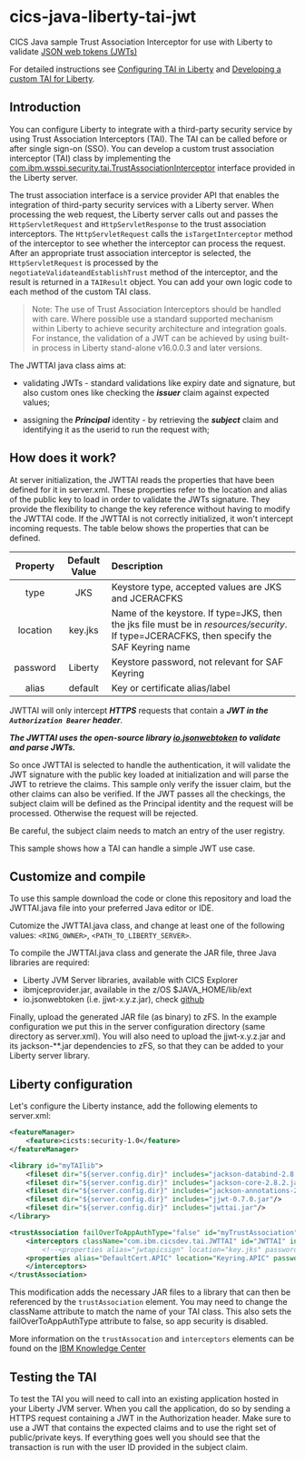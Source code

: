 # cics-java-liberty-tai-jwt
CICS Java sample Trust Association Interceptor for use with Liberty to validate [JSON web tokens (JWTs)](https://tools.ietf.org/html/rfc7519)

For detailed instructions see [Configuring TAI in Liberty](https://www.ibm.com/support/knowledgecenter/en/SSEQTP_liberty/com.ibm.websphere.wlp.nd.multiplatform.doc/ae/twlp_sec_tai.html) and [Developing a custom TAI for Liberty](https://www.ibm.com/support/knowledgecenter/en/SSEQTP_liberty/com.ibm.websphere.wlp.nd.multiplatform.doc/ae/twlp_dev_custom_tai.html).

## Introduction

You can configure Liberty to integrate with a third-party security service by using Trust Association Interceptors (TAI). The TAI can be called before or after single sign-on (SSO). You can develop a custom trust association interceptor (TAI) class by implementing the [com.ibm.wsspi.security.tai.TrustAssociationInterceptor](https://www.ibm.com/support/knowledgecenter/en/SSEQTP_8.5.5/com.ibm.websphere.javadoc.doc/web/spidocs/com/ibm/wsspi/security/tai/TrustAssociationInterceptor.html) interface provided in the Liberty server.

The trust association interface is a service provider API that enables the integration of third-party security services with a Liberty server. When processing the web request, the Liberty server calls out and passes the `HttpServletRequest` and `HttpServletResponse` to the trust association interceptors. The `HttpServletRequest` calls the `isTargetInterceptor` method of the interceptor to see whether the interceptor can process the request. After an appropriate trust association interceptor is selected, the `HttpServletRequest` is processed by the `negotiateValidateandEstablishTrust` method of the interceptor, and the result is returned in a `TAIResult` object. You can add your own logic code to each method of the custom TAI class.

> Note: The use of Trust Association Interceptors should be handled with care. Where possible use a standard supported mechanism within Liberty to achieve security architecture and integration goals. For instance, the validation of a JWT can be achieved by using built-in process in Liberty stand-alone v16.0.0.3 and later versions.

The JWTTAI java class aims at:

* validating JWTs - standard validations like expiry date and signature, but also custom ones like checking the ***issuer*** claim against expected values;

* assigning the ***Principal*** identity - by retrieving the ***subject*** claim and identifying it as the userid to run the request with;

## How does it work?

At server initialization, the JWTTAI reads the properties that have been defined for it in server.xml. These properties refer to the location and alias of the public key to load in order to validate the JWTs signature. They provide the flexibility to change the key reference without having to modify the JWTTAI code. If the JWTTAI is not correctly initialized, it won't intercept incoming requests. The table below shows the properties that can be defined. 

|Property  |Default Value |Description                                                                                                                                 |
|:--------:|:------------:|:------------------------------------------------------------------------------------------------------------------------------------------ |
|type      |JKS           | Keystore type, accepted values are JKS and JCERACFKS                                                                                       |
|location  |key.jks       | Name of the keystore. If type=JKS, then the jks file must be in *resources/security*. If type=JCERACFKS, then specify the SAF Keyring name |
|password  |Liberty       | Keystore password, not relevant for SAF Keyring                                                                                            |
|alias     |default       | Key or certificate alias/label                                                                                                             |

JWTTAI will only intercept ***HTTPS*** requests that contain a ***JWT in the `Authorization Bearer` header***.

***The JWTTAI uses the open-source library [io.jsonwebtoken](https://github.com/jwtk/jjwt) to validate and parse JWTs.***

So once JWTTAI is selected to handle the authentication, it will validate the JWT signature with the public key loaded at initialization and will parse the JWT to retrieve the claims. This sample only verify the issuer claim, but the other claims can also be verified.
If the JWT passes all the checkings, the subject claim will be defined as the Principal identity and the request will be processed.
Otherwise the request will be rejected. 

Be careful, the subject claim needs to match an entry of the user registry.

This sample shows how a TAI can handle a simple JWT use case.

## Customize and compile

To use this sample download the code or clone this repository and load the JWTTAI.java file into your preferred Java editor or IDE.

Cutomize the JWTTAI.java class, and change at least one of the following values: `<RING_OWNER>`, `<PATH_TO_LIBERTY_SERVER>`.

To compile the JWTTAI.java class and generate the JAR file, three Java libraries are required: 

* Liberty JVM Server libraries, available with CICS Explorer
* ibmjceprovider.jar, available in the z/OS  $JAVA_HOME/lib/ext
* io.jsonwebtoken (i.e. jjwt-x.y.z.jar), check [github](https://github.com/jwtk/jjwt)

Finally, upload the generated JAR file (as binary) to zFS. In the example configuration we put this in the server configuration directory (same directory as server.xml). You will also need to upload the jjwt-x.y.z.jar and its jackson-**.jar dependencies to zFS, so that they can be added to your Liberty server library.

## Liberty configuration

Let's configure the Liberty instance, add the following elements to server.xml:

```xml
<featureManager>
    <feature>cicsts:security-1.0</feature>
</featureManager>

<library id="myTAIlib">
    <fileset dir="${server.config.dir}" includes="jackson-databind-2.8.2.jar"/>
    <fileset dir="${server.config.dir}" includes="jackson-core-2.8.2.jar"/>
    <fileset dir="${server.config.dir}" includes="jackson-annotations-2.8.0.jar"/>
    <fileset dir="${server.config.dir}" includes="jjwt-0.7.0.jar"/>
    <fileset dir="${server.config.dir}" includes="jwttai.jar"/>
</library>

<trustAssociation failOverToAppAuthType="false" id="myTrustAssociation" invokeForUnprotectedURI="false">
    <interceptors className="com.ibm.cicsdev.tai.JWTTAI" id="JWTTAI" invokeAfterSSO="true" invokeBeforeSSO="true" libraryRef="myTAIlib">
        <!--<properties alias="jwtapicsign" location="key.jks" password="password" type="JKS"/>-->
	<properties alias="DefaultCert.APIC" location="Keyring.APIC" password="password" type="JCERACFKS"/>
    </interceptors>
</trustAssociation>

```

This modification adds the necessary JAR files to a library that can then be referenced by the `trustAssociation` element.
You may need to change the className attribute to match the name of your TAI class.
This also sets the failOverToAppAuthType attribute to false, so app security is disabled.

More information on the `trustAssocation` and `interceptors` elements can be found on the [IBM Knowledge Center](https://www.ibm.com/support/knowledgecenter/en/SSEQTP_liberty/com.ibm.websphere.liberty.autogen.base.doc/ae/rwlp_config_trustAssociation.html)

## Testing the TAI

To test the TAI you will need to call into an existing application hosted in your Liberty JVM server. When you call the application, do so by sending a HTTPS request containing a JWT in the Authorization header. Make sure to use a JWT that contains the expected claims and to use the right set of public/private keys. If everything goes well you should see that the transaction is run with the user ID provided in the subject claim.
